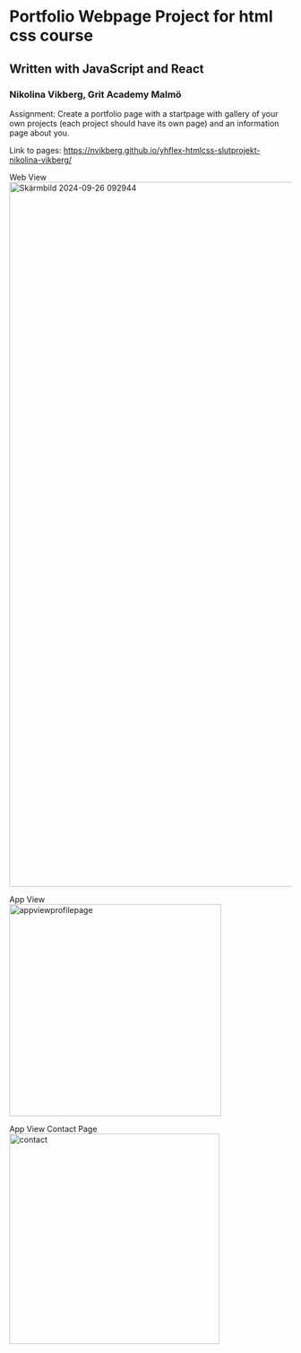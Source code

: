 # Portfolio Webpage Project for html css course
## Written with JavaScript and React
### Nikolina Vikberg, Grit Academy Malmö


Assignment: Create a portfolio page with a startpage with gallery of your own projects (each project should have its own page) and an information page about you.


Link to pages: https://nvikberg.github.io/yhflex-htmlcss-slutprojekt-nikolina-vikberg/

Web View <br>
<img width="1256" alt="Skärmbild 2024-09-26 092944" src="https://github.com/user-attachments/assets/f6cf19bf-203a-4d9d-92f4-a85d6a048cb3">


App View<br>
<img width="378" alt="appviewprofilepage" src="https://github.com/user-attachments/assets/125f656c-5cc9-46f2-a5e8-101711fe777a">


App View Contact Page<br>
<img width="375" alt="contact" src="https://github.com/user-attachments/assets/ee32ba60-1966-433d-9483-822865f9e474">
